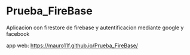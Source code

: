 # Prueba_FireBase
Aplicacion con firestore de firebase y autentificacion mediante google y facebook


app web: https://mauro11f.github.io/Prueba_FireBase/

